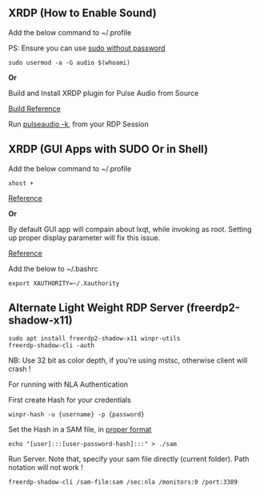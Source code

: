 ## XRDP (How to Enable Sound)

Add the below command to ~/.profile

PS: Ensure you can use [sudo without password](https://raspberrytips.com/new-user-on-raspberry-pi/)

    sudo usermod -a -G audio $(whoami)

   **Or**

Build and Install XRDP plugin for Pulse Audio from Source

[Build Reference](https://c-nergy.be/blog/?p=13655)

Run [pulseaudio -k](https://askubuntu.com/questions/1228980/trouble-with-audio-in-remote-desktop-session-with-xrdp), from your RDP Session


## XRDP (GUI Apps with SUDO Or in Shell)

Add the below command to ~/.profile

    xhost +

[Reference](https://github.com/neutrinolabs/xrdp/issues/787)

   **Or**

By default GUI app will compain about lxqt, while invoking as root.
Setting up proper display parameter will fix this issue.

[Reference](https://unix.stackexchange.com/questions/118811/why-cant-i-run-gui-apps-from-root-no-protocol-specified)

Add the below to ~/.bashrc

    export XAUTHORITY=~/.Xauthority

## Alternate Light Weight RDP Server (freerdp2-shadow-x11)

    sudo apt install freerdp2-shadow-x11 winpr-utils
    freerdp-shadow-cli -auth

NB: Use 32 bit as color depth, if you're using mstsc, otherwise client will crash !


For running with NLA Authentication 
  
First create Hash for your credentials

    winpr-hash -u {username} -p {password}

Set the Hash in a SAM file, in [proper format](https://miloserdov.org/?p=4508)

    echo "[user]:::[user-password-hash]:::" > ./sam

Run Server. Note that, specify your sam file directly (current folder). Path notation will not work !
  
    freerdp-shadow-cli /sam-file:sam /sec:nla /monitors:0 /port:3389
   
